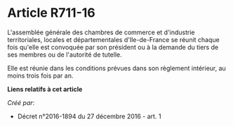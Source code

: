 # Article R711-16

L'assemblée  générale des chambres de commerce et d'industrie territoriales, locales  et départementales d'Ile-de-France se
réunit chaque fois qu'elle est  convoquée par son président ou à la demande du tiers de ses membres ou  de l'autorité de
tutelle.

Elle est réunie dans les conditions prévues dans son règlement intérieur, au moins trois fois par an.

**Liens relatifs à cet article**

_Créé par_:

  - Décret n°2016-1894 du 27 décembre 2016 - art. 1
